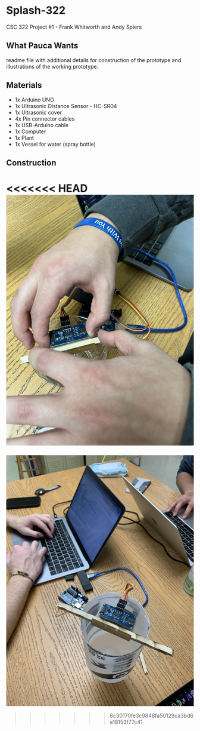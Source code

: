 # Splash-322
CSC 322 Project #1 - Frank Whitworth and Andy Spiers

## What Pauca Wants
readme file with additional details for construction of the prototype and illustrations of the working prototype. 

## Materials
- 1x Arduino UNO
- 1x Ultrasonic Distance Sensor - HC-SR04 
- 1x Ultrasonic cover
- 4x Pin connector cables
- 1x USB-Arduino cable
- 1x Computer 
- 1x Plant
- 1x Vessel for water (spray bottle)

## Construction
<<<<<<< HEAD
![Putting ](pictures/first.jpg)
=======
![Alt text](pictures/fourth.jpg)
>>>>>>> 6c30170fe3c9848fa50129ca3bd6e18153f77c41
